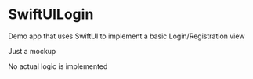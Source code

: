 # SwiftUILogin

Demo app that uses SwiftUI to implement a basic Login/Registration view  

Just a mockup

No actual logic is implemented 
